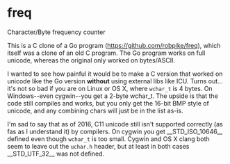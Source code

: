 # freq
Character/Byte frequency counter

This is a C clone of a Go program (https://github.com/robpike/freq), which itself was a 
clone of an old C program.  The Go program works on full unicode, whereas the original 
only worked on bytes/ASCII.

I wanted to see how painful it would be to make a C version that worked on unicode
like the Go version __without__ using external libs like ICU.  Turns out... it's 
not so bad if you are on Linux or OS X, where `wchar_t` is 4 bytes.  On Windows--even 
cygwin--you get a 2-byte wchar_t. The upside is that the code still compiles and works, 
but you only get the 16-bit BMP style of unicode, and any combining chars will just 
be in the list as-is.

I'm sad to say that as of 2016, C11 unicode still isn't supported correctly (as fas as 
I understand it) by compilers.  On cygwin you get \_\_STD\_ISO\_10646\_\_ defined
even though `wchar_t` is too small.  Cygwin and OS X clang both seem to leave out
the `uchar.h` header, but at least in both cases \_\_STD\_UTF\_32\_\_ was not defined.
